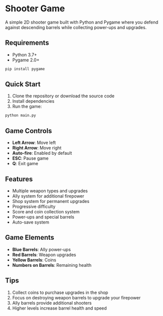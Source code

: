 # Shooter Game

A simple 2D shooter game built with Python and Pygame where you defend against descending barrels while collecting power-ups and upgrades.

## Requirements

- Python 3.7+
- Pygame 2.0+

```bash
pip install pygame
```

## Quick Start

1. Clone the repository or download the source code
2. Install dependencies
3. Run the game:
```bash
python main.py
```

## Game Controls

- **Left Arrow**: Move left
- **Right Arrow**: Move right
- **Auto-fire**: Enabled by default
- **ESC**: Pause game
- **Q**: Exit game

## Features

- Multiple weapon types and upgrades
- Ally system for additional firepower
- Shop system for permanent upgrades
- Progressive difficulty
- Score and coin collection system
- Power-ups and special barrels
- Auto-save system

## Game Elements

- **Blue Barrels**: Ally power-ups
- **Red Barrels**: Weapon upgrades
- **Yellow Barrels**: Coins
- **Numbers on Barrels**: Remaining health

## Tips

1. Collect coins to purchase upgrades in the shop
2. Focus on destroying weapon barrels to upgrade your firepower
3. Ally barrels provide additional shooters
4. Higher levels increase barrel health and speed
